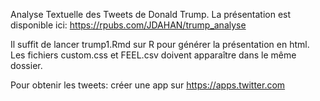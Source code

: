 Analyse Textuelle des Tweets de Donald Trump.
La présentation est disponible ici: https://rpubs.com/JDAHAN/trump_analyse

Il suffit de lancer trump1.Rmd sur R pour générer la présentation en html. 
Les fichiers custom.css et FEEL.csv doivent apparaître dans le même dossier.

Pour obtenir les tweets: créer une app sur https://apps.twitter.com



